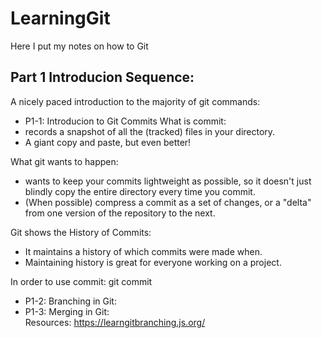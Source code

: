 # LearningGit
Here I put my notes on how to Git  
## Part 1 Introducion Sequence:  
A nicely paced introduction to the majority of git commands:  
- P1-1: Introducion to Git Commits
What is commit:  
-  records a snapshot of all the (tracked) files in your directory.  
- A giant copy and paste, but even better!  

What git wants to happen:  
- wants to keep your commits lightweight as possible, so it doesn't just blindly copy the entire directory every time you commit.  
- (When possible) compress a commit as a set of changes, or a "delta" from one version of the repository to the next.  

Git shows the History of Commits:  
- It maintains a history of which commits were made when.   
- Maintaining history is great for everyone working on a project.  

In order to use commit: git commit  
- P1-2: Branching in Git:
- P1-3: Merging in Git:  
Resources: https://learngitbranching.js.org/


